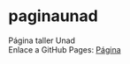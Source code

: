 # paginaunad
Página taller Unad\
Enlace a GitHub Pages: [Página](https://adress.github.io/paginaunad/)
